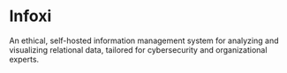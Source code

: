 # Infoxi
An ethical, self-hosted information management system for analyzing and visualizing relational data, tailored for cybersecurity and organizational experts.
